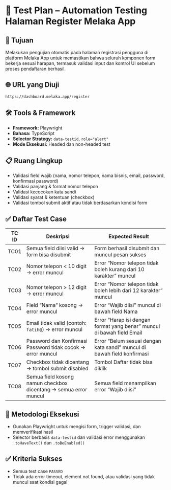 # 🧪 Test Plan – Automation Testing Halaman Register Melaka App

## 📌 Tujuan
Melakukan pengujian otomatis pada halaman registrasi pengguna di platform Melaka App untuk memastikan bahwa seluruh komponen form bekerja sesuai harapan, termasuk validasi input dan kontrol UI sebelum proses pendaftaran berhasil.

## 🌐 URL yang Diuji
`https://dashboard.melaka.app/register`

## 🛠️ Tools & Framework
- **Framework:** Playwright
- **Bahasa:** TypeScript
- **Selector Strategy:** `data-testid`, `role="alert"`
- **Mode Eksekusi:** Headed dan non-headed test

## 📋 Ruang Lingkup
- Validasi field wajib (nama, nomor telepon, nama bisnis, email, password, konfirmasi password)
- Validasi panjang & format nomor telepon
- Validasi kecocokan kata sandi
- Validasi syarat & ketentuan (checkbox)
- Validasi tombol submit aktif atau tidak berdasarkan kondisi form

## ✅ Daftar Test Case

| TC ID   | Deskripsi                                                                                   | Expected Result                                                             |
|---------|---------------------------------------------------------------------------------------------|------------------------------------------------------------------------------|
| TC01    | Semua field diisi valid → form bisa disubmit                                               | Form berhasil disubmit dan muncul pesan sukses                              |
| TC02    | Nomor telepon < 10 digit → error muncul                                                    | Error “Nomor telepon tidak boleh kurang dari 10 karakter” muncul            |
| TC03    | Nomor telepon > 12 digit → error muncul                                                    | Error “Nomor telepon tidak boleh lebih dari 12 karakter” muncul             |
| TC04    | Field “Nama” kosong → error muncul                                                         | Error “Wajib diisi” muncul di bawah field Nama                              |
| TC05    | Email tidak valid (contoh: `fatih@`) → error muncul                                        | Error “Harap isi dengan format yang benar” muncul di bawah field Email      |
| TC06    | Password dan Konfirmasi Password tidak cocok → error muncul                                | Error “Belum sesuai dengan kata sandi” muncul di bawah field konfirmasi     |
| TC07    | Checkbox tidak dicentang → tombol submit disabled                                          | Tombol Daftar tidak bisa diklik                                             |
| TC08    | Semua field kosong namun checkbox dicentang → semua error muncul                           | Semua field menampilkan error “Wajib diisi”                                 |

## 🧪 Metodologi Eksekusi
- Gunakan Playwright untuk mengisi form, trigger validasi, dan memverifikasi hasil
- Selector berbasis `data-testid` dan validasi error menggunakan `.toHaveText()` dan `.toBeEnabled()`

## ✅ Kriteria Sukses
- Semua test case `PASSED`
- Tidak ada error timeout, element not found, atau validasi yang tidak muncul saat kondisi gagal

